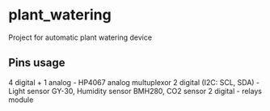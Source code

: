 # plant_watering
Project for automatic plant watering device

## Pins usage
4 digital + 1 analog - HP4067 analog multuplexor
2 digital (I2C: SCL, SDA) - Light sensor GY-30, Humidity sensor BMH280, CO2 sensor
2 digital - relays module
 

